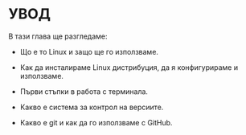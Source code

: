 # УВОД

В тази глава ще разгледаме:

* Що е то Linux и защо ще го използваме.

* Как да инсталираме Linux дистрибуция, да я конфигурираме и използваме.

* Първи стъпки в работа с терминала.

* Какво е система за контрол на версиите.

* Какво е git и как да го използваме с GitHub.


